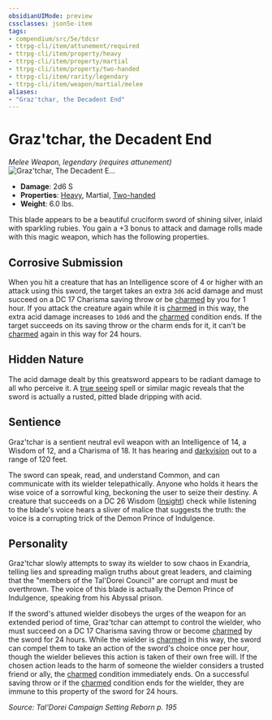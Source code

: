 ```yaml
---
obsidianUIMode: preview
cssclasses: json5e-item
tags:
- compendium/src/5e/tdcsr
- ttrpg-cli/item/attunement/required
- ttrpg-cli/item/property/heavy
- ttrpg-cli/item/property/martial
- ttrpg-cli/item/property/two-handed
- ttrpg-cli/item/rarity/legendary
- ttrpg-cli/item/weapon/martial/melee
aliases: 
- "Graz'tchar, the Decadent End"
---
```

# Graz'tchar, the Decadent End
*Melee Weapon, legendary (requires attunement)*  
![Graz'tchar, The Decadent E...](/3-Mechanics/CLI/items/img/graztchar.webp#right "Graz'tchar, The Decadent End: A silver greatsword outlined in gold and embedded with rubies. It has a cross-shaped golden hilt with a silver and ruby pommel.")  

- **Damage**: 2d6 S
- **Properties**: [Heavy](/3-Mechanics/CLI/rules/item-properties.md#Heavy), Martial, [Two-handed](/3-Mechanics/CLI/rules/item-properties.md#Two-handed)
- **Weight**: 6.0 lbs.

This blade appears to be a beautiful cruciform sword of shining silver, inlaid with sparkling rubies. You gain a +3 bonus to attack and damage rolls made with this magic weapon, which has the following properties.

## Corrosive Submission

When you hit a creature that has an Intelligence score of 4 or higher with an attack using this sword, the target takes an extra `3d6` acid damage and must succeed on a DC 17 Charisma saving throw or be [charmed](/3-Mechanics/CLI/rules/conditions.md#charmed) by you for 1 hour. If you attack the creature again while it is [charmed](/3-Mechanics/CLI/rules/conditions.md#charmed) in this way, the extra acid damage increases to `10d6` and the [charmed](/3-Mechanics/CLI/rules/conditions.md#charmed) condition ends. If the target succeeds on its saving throw or the charm ends for it, it can't be [charmed](/3-Mechanics/CLI/rules/conditions.md#charmed) again in this way for 24 hours.

## Hidden Nature

The acid damage dealt by this greatsword appears to be radiant damage to all who perceive it. A [true seeing](/3-Mechanics/CLI/spells/true-seeing.md) spell or similar magic reveals that the sword is actually a rusted, pitted blade dripping with acid.

## Sentience

Graz'tchar is a sentient neutral evil weapon with an Intelligence of 14, a Wisdom of 12, and a Charisma of 18. It has hearing and [darkvision](/3-Mechanics/CLI/rules/senses.md#darkvision) out to a range of 120 feet.

The sword can speak, read, and understand Common, and can communicate with its wielder telepathically. Anyone who holds it hears the wise voice of a sorrowful king, beckoning the user to seize their destiny. A creature that succeeds on a DC 26 Wisdom ([Insight](/3-Mechanics/CLI/rules/skills.md#Insight)) check while listening to the blade's voice hears a sliver of malice that suggests the truth: the voice is a corrupting trick of the Demon Prince of Indulgence.

## Personality

Graz'tchar slowly attempts to sway its wielder to sow chaos in Exandria, telling lies and spreading malign truths about great leaders, and claiming that the "members of the Tal'Dorei Council" are corrupt and must be overthrown. The voice of this blade is actually the Demon Prince of Indulgence, speaking from his Abyssal prison.

If the sword's attuned wielder disobeys the urges of the weapon for an extended period of time, Graz'tchar can attempt to control the wielder, who must succeed on a DC 17 Charisma saving throw or become [charmed](/3-Mechanics/CLI/rules/conditions.md#charmed) by the sword for 24 hours. While the wielder is [charmed](/3-Mechanics/CLI/rules/conditions.md#charmed) in this way, the sword can compel them to take an action of the sword's choice once per hour, though the wielder believes this action is taken of their own free will. If the chosen action leads to the harm of someone the wielder considers a trusted friend or ally, the [charmed](/3-Mechanics/CLI/rules/conditions.md#charmed) condition immediately ends. On a successful saving throw or if the [charmed](/3-Mechanics/CLI/rules/conditions.md#charmed) condition ends for the wielder, they are immune to this property of the sword for 24 hours.

*Source: Tal'Dorei Campaign Setting Reborn p. 195*